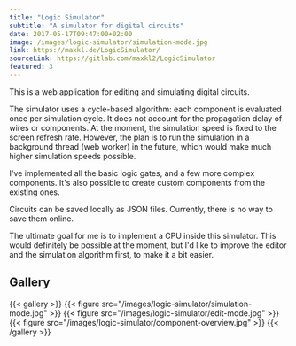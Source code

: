 ```yaml
---
title: "Logic Simulator"
subtitle: "A simulator for digital circuits"
date: 2017-05-17T09:47:00+02:00
image: /images/logic-simulator/simulation-mode.jpg
link: https://maxkl.de/LogicSimulator/
sourceLink: https://gitlab.com/maxkl2/LogicSimulator
featured: 3
---
```


This is a web application for editing and simulating digital circuits.

The simulator uses a cycle-based algorithm: each component is evaluated once per simulation cycle. It does not account for the propagation delay of wires or components. At the moment, the simulation speed is fixed to the screen refresh rate. However, the plan is to run the simulation in a background thread (web worker) in the future, which would make much higher simulation speeds possible.

I've implemented all the basic logic gates, and a few more complex components. It's also possible to create custom components from the existing ones.

Circuits can be saved locally as JSON files. Currently, there is no way to save them online.

The ultimate goal for me is to implement a CPU inside this simulator. This would definitely be possible at the moment, but I'd like to improve the editor and the simulation algorithm first, to make it a bit easier.

## Gallery

{{< gallery >}}
    {{< figure src="/images/logic-simulator/simulation-mode.jpg" >}}
    {{< figure src="/images/logic-simulator/edit-mode.jpg" >}}
    {{< figure src="/images/logic-simulator/component-overview.jpg" >}}
{{< /gallery >}}
